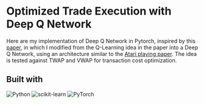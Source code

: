 # Optimized Trade Execution with Deep Q Network

Here are my implementation of Deep Q Network in Pytorch, inspired by this [paper](https://www.cis.upenn.edu/~mkearns/papers/rlexec.pdf), in which I modified from the Q-Learning idea in the paper into a Deep Q Network, using an architecture similar to the [Atari playing paper](https://arxiv.org/pdf/1312.5602). The idea is tested against TWAP and VWAP for transaction cost optimization.

## Built with
![Python](https://img.shields.io/badge/python-3670A0?style=for-the-badge&logo=python&logoColor=ffdd54)
![scikit-learn](https://img.shields.io/badge/scikit--learn-%23F7931E.svg?style=for-the-badge&logo=scikit-learn&logoColor=white)
![PyTorch](https://img.shields.io/badge/PyTorch-%23EE4C2C.svg?style=for-the-badge&logo=PyTorch&logoColor=white)
